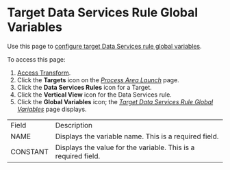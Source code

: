 # Target Data Services Rule Global Variables

<div class="use">

Use this page to <span style="background: #ffffff;">[configure target
Data Services rule global
variables](../Use_Cases/Configure_Target_DS_Rule_Global_Var.htm).</span>

</div>

To access this page:

1.  [Access Transform](../Config/Access_Transform.htm).
2.  Click the **Targets** icon on the *[Process Area
    Launch](Process_Area_Launch.htm)* page.
3.  Click the **Data Services Rules** icon for a Target.
4.  Click the **Vertical View** icon for the Data Services rule.
5.  Click the **Global Variables** icon; the *[Target Data Services Rule
    Global Variables](#)* page
displays.

|          |                                                                |
| -------- | -------------------------------------------------------------- |
| Field    | Description                                                    |
| NAME     | Displays the variable name. This is a required field.          |
| CONSTANT | Displays the value for the variable. This is a required field. |
